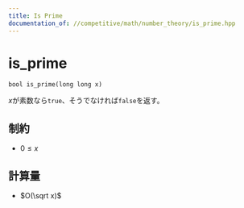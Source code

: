 ```yaml
---
title: Is Prime
documentation_of: //competitive/math/number_theory/is_prime.hpp
---
```


# is_prime

```
bool is_prime(long long x)
```

$x$が素数なら`true`、そうでなければ`false`を返す。

## 制約
- $0 \le x$

## 計算量
- $O(\sqrt x)$